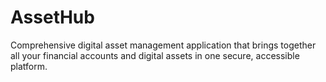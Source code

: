 # AssetHub
Comprehensive digital asset management application that brings together all your financial accounts and digital assets in one secure, accessible platform.
